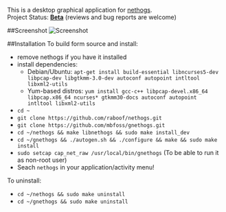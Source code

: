 This is a desktop graphical application for [nethogs](https://github.com/raboof/nethogs).    
Project Status: [__Beta__](https://en.wikipedia.org/wiki/Software_release_life_cycle#Beta) (reviews and bug reports are welcome)

##Screenshot
![Screenshot](https://cloud.githubusercontent.com/assets/6733770/16925237/a1363dd0-4cf9-11e6-81aa-83a52e72c549.png)

##Installation
To build form source and install:
* remove nethogs if you have it installed
* install dependencies:
  * Debian/Ubuntu: `apt-get install build-essential libncurses5-dev libpcap-dev libgtkmm-3.0-dev autoconf autopoint intltool libxml2-utils`
  * Yum-based distros: `yum install gcc-c++ libpcap-devel.x86_64 libpcap.x86_64 ncurses* gtkmm30-docs autoconf autopoint intltool libxml2-utils`
* `cd ~`
* `git clone https://github.com/raboof/nethogs.git`
* `git clone https://github.com/mbfoss/gnethogs.git`
* `cd ~/nethogs && make libnethogs && sudo make install_dev`
* `cd ~/gnethogs && ./autogen.sh && ./configure && make && sudo make install`
* `sudo setcap cap_net_raw /usr/local/bin/gnethogs` (To be able to run it as non-root user)
* Seach `nethogs` in your application/activity menu!

To uninstall:
* `cd ~/nethogs && sudo make uninstall`
* `cd ~/gnethogs && sudo make uninstall`

